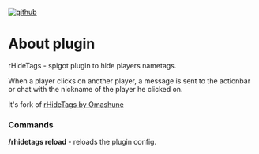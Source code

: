 <a href='https://github.com/omashune/rHideTags' target="_blank"><img alt='github' src='https://img.shields.io/badge/Original_Plugin-100000?style=flat-square&logo=github&logoColor=FFFFFF&labelColor=595959&color=2F2F2F'/></a>
# About plugin
rHideTags - spigot plugin to hide players nametags.<br>

When a player clicks on another player, a message is sent to the actionbar or chat with the nickname of the player he clicked on.

It's fork of [rHideTags by Omashune](https://github.com/omashune/rHideTags/)

### Commands
**/rhidetags reload** - reloads the plugin config.
